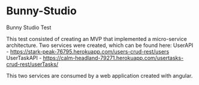 # Bunny-Studio
Bunny Studio Test

This test consisted of creating an MVP that implemented a micro-service architecture. 
Two services were created, which can be found here:
UserAPI - https://stark-peak-76795.herokuapp.com/users-crud-rest/users
UserTaskAPI - https://calm-headland-79271.herokuapp.com/usertasks-crud-rest/userTasks/

This two services are consumed by a web application created with angular. 

